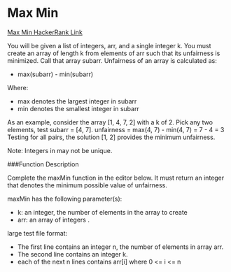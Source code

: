 # Max Min

[Max Min HackerRank Link](https://www.hackerrank.com/challenges/angry-children/problem?h_l=interview&playlist_slugs%5B%5D=interview-preparation-kit&playlist_slugs%5B%5D=greedy-algorithms)

You will be given a list of integers, arr, and a single integer k. You must create an array of length k from elements 
of arr such that its unfairness is minimized. Call that array subarr. Unfairness of an array is calculated as:
 - max(subarr) - min(subarr)

Where:
- max denotes the largest integer in subarr
- min denotes the smallest integer in subarr

As an example, consider the array [1, 4, 7, 2] with a k of 2. Pick any two elements, test subarr = [4, 7].
unfairness = max(4, 7) - min(4, 7) = 7 - 4 = 3
Testing for all pairs, the solution [1, 2] provides the minimum unfairness.

Note: Integers in  may not be unique.

###Function Description

Complete the maxMin function in the editor below. It must return an integer that denotes the minimum possible value of 
unfairness.

maxMin has the following parameter(s):

- k: an integer, the number of elements in the array to create
- arr: an array of integers .

large test file format:
- The first line contains an integer n, the number of elements in array arr.
- The second line contains an integer k.
- each of the next n lines contains arr[i] where 0 <= i <= n
